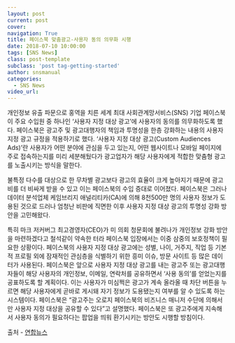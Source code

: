 ```yaml
---
layout: post
current: post
cover:  
navigation: True
title: 페이스북 맞춤광고-사용자 동의 의무화 시행
date: 2018-07-10 10:00:00
tags: [SNS News]
class: post-template
subclass: 'post tag-getting-started'
author: snsmanual
categories:
  - SNS News
video_url: 
---
```


개인정보 유출 파문으로 홍역을 치른 세계 최대 사회관계망서비스(SNS) 기업 페이스북이 주요 수입원 중 하나인 ‘사용자 지정 대상 광고’에 사용자의 동의를 의무화하도록 했다.
페이스북은 광고주 및 광고대행자의 책임과 투명성을 한층 강화하는 내용의 사용자 지정 광고 규정을 적용하기로 했다.
‘사용자 지정 대상 광고(Custom Audiences Ads)’란 사용자가 어떤 분야에 관심을 두고 있는지, 어떤 웹사이트나 모바일 페이지에 주로 접속하는지를 미리 세분해뒀다가
광고업자가 해당 사용자에게 적합한 맞춤형 광고를 노출시키는 방식을 말한다.

불특정 다수를 대상으로 한 무차별 광고보다 광고의 효율이 크게 높아지기 때문에 광고비를 더 비싸게 받을 수 있고 이는 페이스북의 수입 증대로 이어졌다.
페이스북은 그러나 데이터 분석업체 케임브리지 애널리티카(CA)에 의해 8천500만 명의 사용자 정보가 도용된 것으로 드러나 엄청난 비판에
직면한 이후 사용자 지정 대상 광고의 투명성 강화 방안을 고민해왔다.

특히 마크 저커버그 최고경영자(CEO)가 미 의회 청문회에 불려나가 개인정보 강화 방안을 마련하겠다고 철석같이 약속한 터라
페이스북 입장에서는 이중 삼중의 보호정책이 필요한 상황이다.
페이스북의 사용자 지정 대상 광고에는 성별, 나이, 거주지, 직업 등 기본적 프로필 외에 잠재적인 관심층을 식별하기 위한
흥미 이슈, 방문 사이트 등 많은 데이터가 사용된다.
페이스북은 앞으로 사용자 지정 대상 광고를 내는 광고주 또는 광고대행자들이 해당 사용자의 개인정보, 이메일, 연락처를 공유하면서
‘사용 동의’를 얻었는지를 공표하도록 할 계획이다.
이는 사용자가 미심쩍은 광고가 계속 올라올 때 차단 버튼을 누르면 해당 사용자에게 곧바로 게시돼 자기 정보가 도용됐는지 여부를 알 수 있도록 하는 시스템이다.
페이스북은 “광고주는 오로지 페이스북의 비즈니스 매니저 수단에 의해서만 사용자 지정 대상을 공유할 수 있다”고 설명했다.
페이스북은 또 광고주에게 지속해서 사용자 동의가 필요하다는 팝업을 띄워 환기시키는 방안도 시행할 방침이다.

출처 - [연합뉴스](http://www.yonhapnews.co.kr/bulletin/2018/06/14/0200000000AKR20180614025100075.HTML?input=1179m)